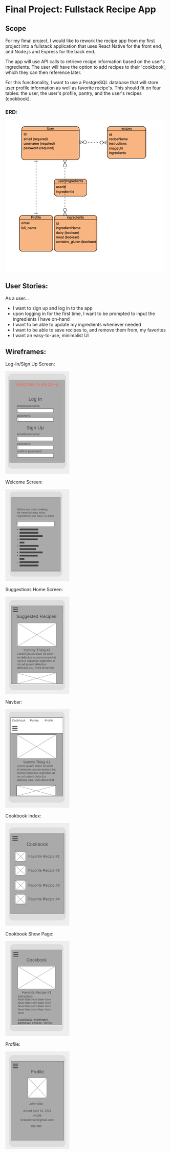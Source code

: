 # Final Project: Fullstack Recipe App

## Scope

For my fimal project, I would like to rework the recipe app from my first project into a fullstack application that uses React Native for the front end, and Node.js and Express for the back end.

The app will use API calls to retrieve recipe information based on the user's ingredients. The user will have the option to add recipes to their 'cookbook', which they can then reference later.

For this functionality, I want to use a PostgreSQL database that will store user profile information as well as favorite recipe's. This should fit on four tables: the user, the user's profile, pantry, and the user's recipes (cookbook).

### ERD:

<img src="./public/Recipe_ERD.png" />

## User Stories:

As a user...

- I want to sign up and log in to the app
- upon logging in for the first time, I want to be prompted to input the ingredients I have on-hand
- I want to be able to update my ingredients whenever needed
- I want to be able to save recipes to, and remove them from, my favorites
- I want an easy-to-use, minimalist UI

## Wireframes:

Log-In/Sign Up Screen:

<img src="./public/login.png" width="200"/>

Welcome Screen:

<img src="./public/welcome_pantry.png" width="200" />

Suggestions Home Screen:

<img src="./public/suggested_recipes.png" width="200" />

Navbar:

<img src="./public/hamburger_navbar.png" width="200" />

Cookbook Index:

<img src="./public/cookbook_index.png" width="200" />

Cookbook Show Page:

<img src="./public/cookbook_show.png" width="200" />

Profile:

<img src="./public/profile.png" width="200" />
